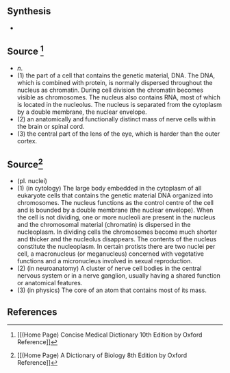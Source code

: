 ## Synthesis
- 
## Source [^1]
- $n$. 
- (1) the part of a cell that contains the genetic material, DNA. The DNA, which is combined with protein, is normally dispersed throughout the nucleus as chromatin. During cell division the chromatin becomes visible as chromosomes. The nucleus also contains RNA, most of which is located in the nucleolus. The nucleus is separated from the cytoplasm by a double membrane, the nuclear envelope. 
- (2) an anatomically and functionally distinct mass of nerve cells within the brain or spinal cord. 
- (3) the central part of the lens of the eye, which is harder than the outer cortex.
## Source[^2]
- (pl. nuclei) 
- (1) (in cytology) The large body embedded in the cytoplasm of all eukaryote cells that contains the genetic material DNA organized into chromosomes. The nucleus functions as the control centre of the cell and is bounded by a double membrane (the nuclear envelope). When the cell is not dividing, one or more nucleoli are present in the nucleus and the chromosomal material (chromatin) is dispersed in the nucleoplasm. In dividing cells the chromosomes become much shorter and thicker and the nucleolus disappears. The contents of the nucleus constitute the nucleoplasm. In certain protists there are two nuclei per cell, a macronucleus (or meganucleus) concerned with vegetative functions and a micronucleus involved in sexual reproduction. 
- (2) (in neuroanatomy) A cluster of nerve cell bodies in the central nervous system or in a nerve ganglion, usually having a shared function or anatomical features. 
- (3) (in physics) The core of an atom that contains most of its mass.
## References

[^1]: [[(Home Page) Concise Medical Dictionary 10th Edition by Oxford Reference]]
[^2]: [[(Home Page) A Dictionary of Biology 8th Edition by Oxford Reference]]